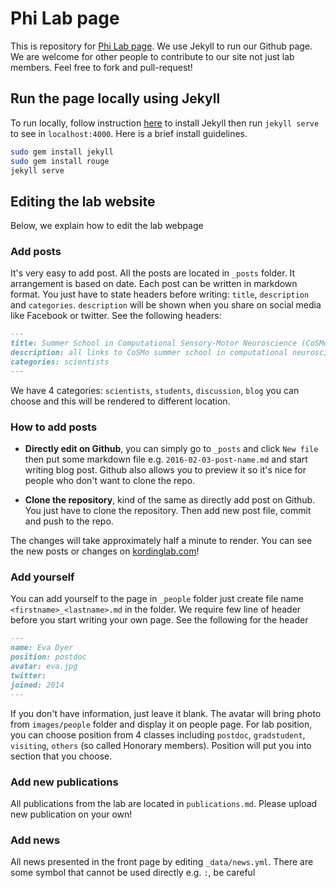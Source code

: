 # Phi Lab page

This is repository for [Phi Lab page](https://phi.umk.pl/). We use Jekyll to run our Github page. We are welcome for other people to contribute to our site not just lab members. Feel free to fork and pull-request!

## Run the page locally using Jekyll

To run locally, follow instruction [here](https://jekyllrb.com/) to install Jekyll then run `jekyll serve` to see in `localhost:4000`. Here is a brief install guidelines.

```bash
sudo gem install jekyll
sudo gem install rouge
jekyll serve
```

## Editing the lab website

Below, we explain how to edit the lab webpage

### Add posts

It's very easy to add post. All the posts are located in `_posts` folder. It arrangement is based on
date. Each post can be written in markdown format. You just have to state headers before writing: `title`, `description` and `categories`. `description` will be shown when you share on social media like Facebook or twitter. See the following headers:

``` markdown
---
title: Summer School in Computational Sensory-Motor Neuroscience (CoSMo)
description: all links to CoSMo summer school in computational neuroscience materials
categories: scientists
---
```

We have 4 categories: `scientists`, `students`, `discussion`, `blog` you can choose and this will be rendered to different location.

### How to add posts

- **Directly edit on Github**, you can simply go to `_posts` and click `New file` then put some markdown file e.g. `2016-02-03-post-name.md` and start writing blog post. Github also allows you to preview it so it's nice for people who don't want to clone the repo. 

- **Clone the repository**, kind of the same as directly add post on Github. You just have to clone the repository. Then add new post file, commit and push to the repo.

The changes will take approximately half a minute to render. You can see the new posts or changes on [kordinglab.com](http://kordinglab.github.io/)!

### Add yourself

You can add yourself to the page in `_people` folder just create file name `<firstname>_<lastname>.md` in the folder. We require few line of header before you start writing your own page. See the following for the header

``` markdown
---
name: Eva Dyer
position: postdoc
avatar: eva.jpg
twitter:
joined: 2014
---
```

If you don't have information, just leave it blank. The avatar will bring photo from `images/people` folder and display it on people page. 
For lab position, you can choose position from 4 classes including `postdoc`, `gradstudent`, `visiting`, `others` (so called Honorary members). Position will put you into section that you choose.

### Add new publications

All publications from the lab are located in `publications.md`. Please upload new publication on your own!

### Add news

All news presented in the front page by editing `_data/news.yml`. There are some symbol that cannot be used directly e.g. `:`, be careful
